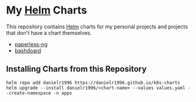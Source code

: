 # My [Helm](https://helm.sh) Charts

This repository contains [Helm](https://helm.sh) charts for my personal projects and projects that don't have a chart themselves.

* [paperless-ng](charts/paperless-ng/)
* [bashdoard](charts/bashdoard/)

## Installing Charts from this Repository

``` shell
helm repo add danielr1996 https://danielr1996.github.io/k8s-charts
helm upgrade --install danielr1996/<chart-name> --values values.yaml --create-namespace -n apps
```
